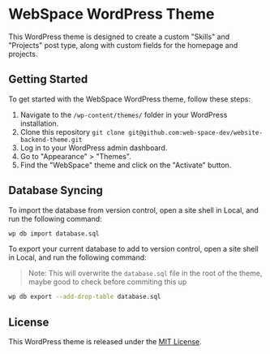 # WebSpace WordPress Theme

This WordPress theme is designed to create a custom "Skills" and "Projects" post type, along with custom fields for the homepage and projects.

## Getting Started

To get started with the WebSpace WordPress theme, follow these steps:

1. Navigate to the `/wp-content/themes/` folder in your WordPress installation.
2. Clone this repository `git clone git@github.com:web-space-dev/website-backend-theme.git`
3. Log in to your WordPress admin dashboard.
4. Go to "Appearance" > "Themes".
5. Find the "WebSpace" theme and click on the "Activate" button.

## Database Syncing

To import the database from version control, open a site shell in Local, and run the following command:

```bash
wp db import database.sql
```

To export your current database to add to version control, open a site shell in Local, and run the following command:

> Note: This will overwrite the `database.sql` file in the root of the theme, maybe good to check before commiting this up

```bash
wp db export --add-drop-table database.sql
```

## License

This WordPress theme is released under the [MIT License](LICENSE).
